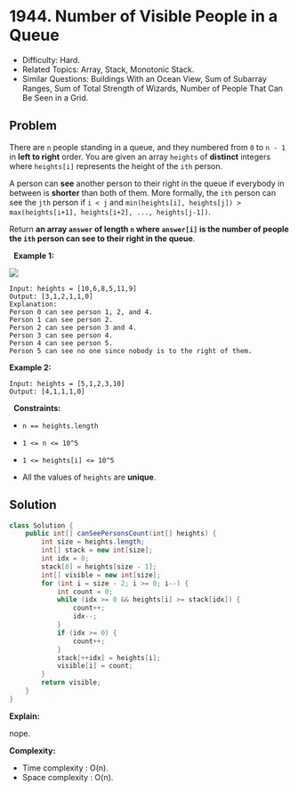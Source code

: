 # 1944. Number of Visible People in a Queue

- Difficulty: Hard.
- Related Topics: Array, Stack, Monotonic Stack.
- Similar Questions: Buildings With an Ocean View, Sum of Subarray Ranges, Sum of Total Strength of Wizards, Number of People That Can Be Seen in a Grid.

## Problem

There are ```n``` people standing in a queue, and they numbered from ```0``` to ```n - 1``` in **left to right** order. You are given an array ```heights``` of **distinct** integers where ```heights[i]``` represents the height of the ```ith``` person.

A person can **see** another person to their right in the queue if everybody in between is **shorter** than both of them. More formally, the ```ith``` person can see the ```jth``` person if ```i < j``` and ```min(heights[i], heights[j]) > max(heights[i+1], heights[i+2], ..., heights[j-1])```.

Return **an array **```answer```** of length **```n```** where **```answer[i]```** is the **number of people** the **```ith```** person can **see** to their right in the queue**.

 
**Example 1:**


![](https://assets.leetcode.com/uploads/2021/05/29/queue-plane.jpg)


```
Input: heights = [10,6,8,5,11,9]
Output: [3,1,2,1,1,0]
Explanation:
Person 0 can see person 1, 2, and 4.
Person 1 can see person 2.
Person 2 can see person 3 and 4.
Person 3 can see person 4.
Person 4 can see person 5.
Person 5 can see no one since nobody is to the right of them.
```

**Example 2:**

```
Input: heights = [5,1,2,3,10]
Output: [4,1,1,1,0]
```

 
**Constraints:**


	
- ```n == heights.length```
	
- ```1 <= n <= 10^5```
	
- ```1 <= heights[i] <= 10^5```
	
- All the values of ```heights``` are **unique**.



## Solution

```java
class Solution {
    public int[] canSeePersonsCount(int[] heights) {
        int size = heights.length;
        int[] stack = new int[size];
        int idx = 0;
        stack[0] = heights[size - 1];
        int[] visible = new int[size];
        for (int i = size - 2; i >= 0; i--) {
            int count = 0;
            while (idx >= 0 && heights[i] >= stack[idx]) {
                count++;
                idx--;
            }
            if (idx >= 0) {
                count++;
            }
            stack[++idx] = heights[i];
            visible[i] = count;
        }
        return visible;
    }
}
```

**Explain:**

nope.

**Complexity:**

* Time complexity : O(n).
* Space complexity : O(n).
